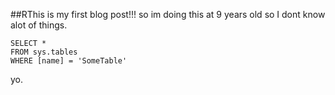 ##RThis is my first blog post!!!
so im doing this at 9 years old so I dont know alot of things.
 ```tsql
 SELECT *
 FROM sys.tables
 WHERE [name] = 'SomeTable'
 ```
yo.
